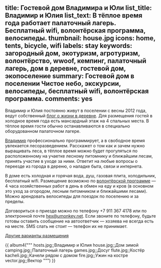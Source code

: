 title: Гостевой дом Владимира и Юли
list_title: Владимир и Юлия
list_text: В тёплое время года работает палаточный лагерь.  Бесплатный wifi, волонтёрская программа, велосипеды.
thumbnail: house.jpg
icons: home, tents, bicycle, wifi
labels: stay
keywords: загородный дом, экотуризм, агротуризм, волонтёрство, wwoof, кемпинг, палаточный лагерь, дом в деревне, гостевой дом, экопоселение
summary: Гостевой дом в поселении Чистое небо, экскурсии, велосипеды, бесплатный wifi, волонтёрская программа.
comments: yes
---

Владимир и Юлия постоянно живут в поселении с весны 2012 года, ведут собственный [блог о жизни в деревне](http://land.umonkey.net/).
Для размещения гостей в холодное время года есть мансардный этаж на 4 спальных места.
В тёплое время гости обычно останавливаются в специально оборудованном палаточном лагере.

[Владимир](/residents/vladimir/) профессионально программирует, а в свободное время увлекается лесоразведением.
Расскажет о том как и зачем нужно выращивать леса, в тёплое время можно будет прогуляться по расположенному на учаетке лесному питомнику и ближайшим лесам, принять участие в уходе за ними.
Ответит на любые вопросы о переезде из города в дереню, о наладке быта, связи и интернета.

В доме есть холодная и горячая вода, душ, газовая плита, холодильник, бесплатный wifi.
Размещение возможно по [волонтёрской программе](http://land.umonkey.net/volunteer/) — 4 часа хозяйственных работ в день в обмен на еду и кров (в основном это уход за огородом, лесным питомником и ближайшими лесами).
Можно арендовать велосипеды для поездок по поселению и за пределы.

Договориться о приезде можно по телефону +7 911 367 4178 или по электронной почте <hex@umonkey.net>.
Если звоните по телефону, будьте готовы оставить сообщение на автоответчик — хозяева не всегда есть на месте.
SMS слать не стоит — телефон их не принимает.

[Другие варианты размещения](/stay/)

{{ album4("""
hosts.jpg;;Владимир и Юлия
house.jpg;;Дом зимой
camping.jpg;;Палаточный лагерь
games.jpg;;Досуг
flute.jpg;;Костёр
kacheli.jpg;;Качели рядом с домом
fire.jpg;;Ужин на костре
vector.jpg;;Вектор
""") }}
